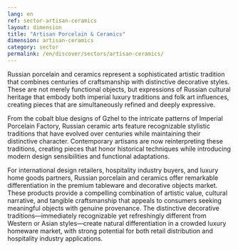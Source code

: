 ```yaml
---
lang: en
ref: sector-artisan-ceramics
layout: dimension
title: "Artisan Porcelain & Ceramics"
dimension: artisan-ceramics
category: sector
permalink: /en/discover/sectors/artisan-ceramics/
---
```


Russian porcelain and ceramics represent a sophisticated artistic tradition that combines centuries of craftsmanship with distinctive decorative styles. These are not merely functional objects, but expressions of Russian cultural heritage that embody both imperial luxury traditions and folk art influences, creating pieces that are simultaneously refined and deeply expressive.

From the cobalt blue designs of Gzhel to the intricate patterns of Imperial Porcelain Factory, Russian ceramic arts feature recognizable stylistic traditions that have evolved over centuries while maintaining their distinctive character. Contemporary artisans are now reinterpreting these traditions, creating pieces that honor historical techniques while introducing modern design sensibilities and functional adaptations.

For international design retailers, hospitality industry buyers, and luxury home goods partners, Russian porcelain and ceramics offer remarkable differentiation in the premium tableware and decorative objects market. These products provide a compelling combination of artistic value, cultural narrative, and tangible craftsmanship that appeals to consumers seeking meaningful objects with genuine provenance. The distinctive decorative traditions—immediately recognizable yet refreshingly different from Western or Asian styles—create natural differentiation in a crowded luxury homeware market, with strong potential for both retail distribution and hospitality industry applications.
